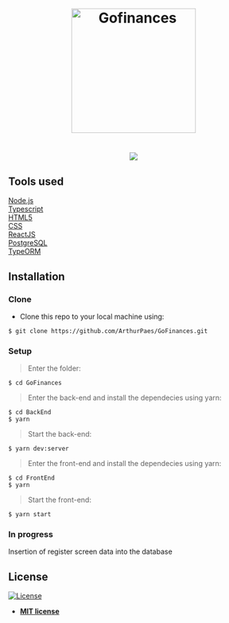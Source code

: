 <h1 align="center">
    <img alt="Gofinances" src="https://ik.imagekit.io/hwyksvj4iv/gofinances_FtYnL5e0v.svg" width="250px" />
</h1>

<h1 align="center">
<img src="https://user-images.githubusercontent.com/47614825/86942952-33c4c500-c11c-11ea-8993-b17749fb8092.gif"/>   
</h1>



## Tools used 
<a href="https://nodejs.org/en/">Node.js</a>  <br/>
<a href="https://www.typescriptlang.org/">Typescript</a> <br/>
<a href="">HTML5</a> <br/>
<a href="">CSS</a> <br/>
<a href="https://pt-br.reactjs.org/">ReactJS</a> <br/>
<a href="https://www.postgresql.org/">PostgreSQL</a> <br/>
<a href="https://typeorm.io/#/">TypeORM</a>

## Installation

### Clone

- Clone this repo to your local machine using:
```shell
$ git clone https://github.com/ArthurPaes/GoFinances.git
```
### Setup
> Enter the folder:
```shell
$ cd GoFinances
```
>Enter the back-end and install the dependecies using yarn:
```shell
$ cd BackEnd
$ yarn
```
>Start the back-end:
```shell
$ yarn dev:server
```

>Enter the front-end and install the dependecies using yarn:
```shell
$ cd FrontEnd
$ yarn
```
>Start the front-end:
```shell
$ yarn start
```

### In progress
Insertion of register screen data into the database








## License

[![License](http://img.shields.io/:license-mit-blue.svg?style=flat-square)](http://badges.mit-license.org)

- **[MIT license](http://opensource.org/licenses/mit-license.php)**
